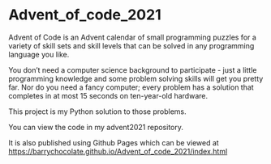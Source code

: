 # Advent_of_code_2021
Advent of Code is an Advent calendar of small programming puzzles for a variety of skill sets and skill levels that can be solved in any programming language you like.

You don’t need a computer science background to participate - just a little programming knowledge and some problem solving skills will get you pretty far. Nor do you need a fancy computer; every problem has a solution that completes in at most 15 seconds on ten-year-old hardware.

This project is my Python solution to those problems.

You can view the code in my advent2021 repository.

It is also published using Github Pages which can be viewed at https://barrychocolate.github.io/Advent_of_code_2021/index.html